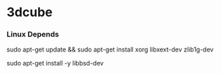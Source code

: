 # 3dcube

### Linux Depends
sudo apt-get update && sudo apt-get install xorg libxext-dev zlib1g-dev

sudo apt-get install -y libbsd-dev


